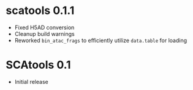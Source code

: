 # scatools 0.1.1

* Fixed H5AD conversion
* Cleanup build warnings
* Reworked `bin_atac_frags` to efficiently utilize `data.table` for loading

# SCAtools 0.1

* Initial release
